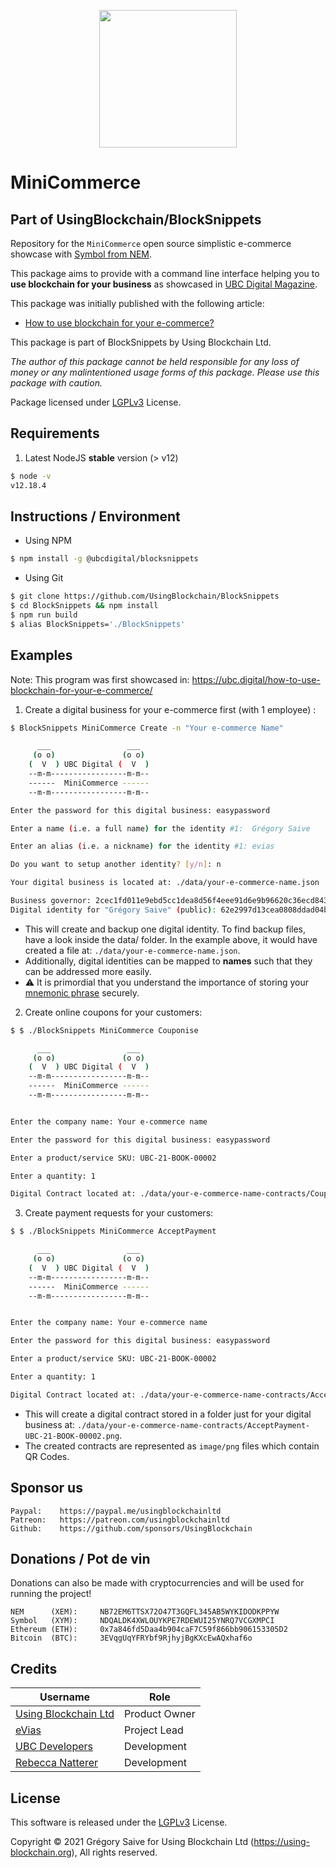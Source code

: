<p align="center"><img src="https://ubc.digital/wp-content/uploads/2021/02/ubc-logo-black-500x169-1.png" width="220"></p>

# MiniCommerce

## Part of UsingBlockchain/BlockSnippets

Repository for the `MiniCommerce` open source simplistic e-commerce showcase with [Symbol from NEM](https://symbolplatform.com).

This package aims to provide with a command line interface helping you to **use blockchain for your business** as showcased in [UBC Digital Magazine](https://ubc.digital).

This package was initially published with the following article:

- [How to use blockchain for your e-commerce?](https://ubc.digital/how-to-use-blockchain-for-your-e-commerce/)

This package is part of BlockSnippets by Using Blockchain Ltd.

*The author of this package cannot be held responsible for any loss of money or any malintentioned usage forms of this package. Please use this package with caution.*

Package licensed under [LGPLv3](../../../LICENSE) License.

## Requirements

1. Latest NodeJS **stable** version (> v12)

```bash
$ node -v
v12.18.4
```

## Instructions / Environment

- Using NPM

```bash
$ npm install -g @ubcdigital/blocksnippets
```

- Using Git

```bash
$ git clone https://github.com/UsingBlockchain/BlockSnippets
$ cd BlockSnippets && npm install
$ npm run build
$ alias BlockSnippets='./BlockSnippets'
```

## Examples

Note: This program was first showcased in: https://ubc.digital/how-to-use-blockchain-for-your-e-commerce/

1. Create a digital business for your e-commerce first (with 1 employee) :

```bash
$ BlockSnippets MiniCommerce Create -n "Your e-commerce Name"

      ___                 ___  
     (o o)               (o o) 
    (  V  ) UBC Digital (  V  )
    --m-m-----------------m-m--
    ------  MiniCommerce ------
    --m-m-----------------m-m--

Enter the password for this digital business: easypassword

Enter a name (i.e. a full name) for the identity #1:  Grégory Saive

Enter an alias (i.e. a nickname) for the identity #1: evias

Do you want to setup another identity? [y/n]: n

Your digital business is located at: ./data/your-e-commerce-name.json

Business governor: 2cec1fd011e9ebd5cc1dea8d56f4eee91d6e9b96620c36ecd8436acf0ddd1990
Digital identity for "Grégory Saive" (public): 62e2997d13cea0808ddad04b5a3284eb2f5d1e55ebce61e71909d06961932c87
```

- This will create and backup one digital identity. To find backup files, have a look inside the data/ folder. In the example above, it would have created a file at: `./data/your-e-commerce-name.json`.
- Additionally, digital identities can be mapped to <b>names</b> such that they can be addressed more easily.
- :warning: It is primordial that you understand the importance of storing your [mnemonic phrase](https://ubc.digital/dictionary/mnemonic-phrase) securely.

2. Create online coupons for your customers:

```bash
$ $ ./BlockSnippets MiniCommerce Couponise

      ___                 ___  
     (o o)               (o o) 
    (  V  ) UBC Digital (  V  )
    --m-m-----------------m-m--
    ------  MiniCommerce ------
    --m-m-----------------m-m--


Enter the company name: Your e-commerce name

Enter the password for this digital business: easypassword

Enter a product/service SKU: UBC-21-BOOK-00002

Enter a quantity: 1

Digital Contract located at: ./data/your-e-commerce-name-contracts/Couponise.png
```

3. Create payment requests for your customers:

```bash
$ $ ./BlockSnippets MiniCommerce AcceptPayment

      ___                 ___  
     (o o)               (o o) 
    (  V  ) UBC Digital (  V  )
    --m-m-----------------m-m--
    ------  MiniCommerce ------
    --m-m-----------------m-m--


Enter the company name: Your e-commerce name

Enter the password for this digital business: easypassword

Enter a product/service SKU: UBC-21-BOOK-00002

Enter a quantity: 1

Digital Contract located at: ./data/your-e-commerce-name-contracts/AcceptPayment-UBC-21-BOOK-00002.png
```

- This will create a digital contract stored in a folder just for your digital business at: `./data/your-e-commerce-name-contracts/AcceptPayment-UBC-21-BOOK-00002.png`.
- The created contracts are represented as `image/png` files which contain QR Codes.

## Sponsor us

    Paypal:    https://paypal.me/usingblockchainltd
    Patreon:   https://patreon.com/usingblockchainltd
    Github:    https://github.com/sponsors/UsingBlockchain

## Donations / Pot de vin

Donations can also be made with cryptocurrencies and will be used for running the project!

    NEM      (XEM):     NB72EM6TTSX72O47T3GQFL345AB5WYKIDODKPPYW
    Symbol   (XYM):     NDQALDK4XWLOUYKPE7RDEWUI25YNRQ7VCGXMPCI
    Ethereum (ETH):     0x7a846fd5Daa4b904caF7C59f866bb906153305D2
    Bitcoin  (BTC):     3EVqgUqYFRYbf9RjhyjBgKXcEwAQxhaf6o

## Credits

| Username | Role |
| --- | --- |
| [Using Blockchain Ltd](https://using-blockchain.org) | Product Owner |
| [eVias](https://github.com/evias) | Project Lead |
| [UBC Developers](https://github.com/ubcdevs) | Development |
| [Rebecca Natterer](https://github.com/rebsweb) | Development |

## License

This software is released under the [LGPLv3](../../../LICENSE) License.

Copyright © 2021 Grégory Saive for Using Blockchain Ltd (https://using-blockchain.org), All rights reserved.
